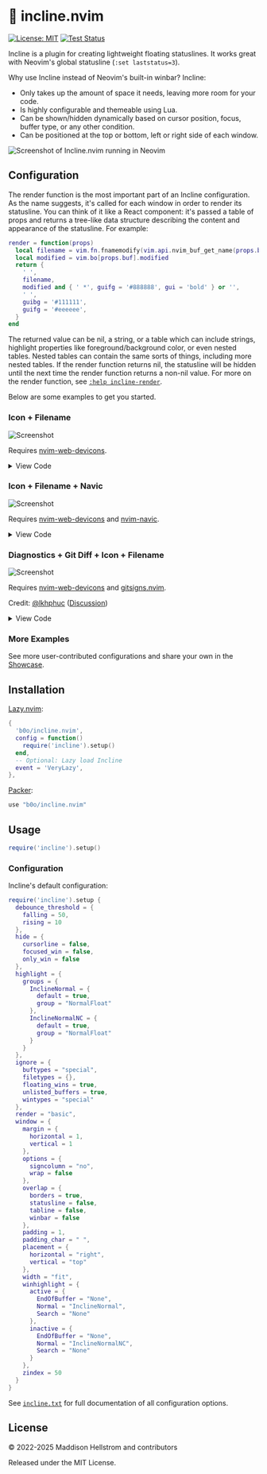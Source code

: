 # 🎈 incline.nvim

[![License: MIT](https://img.shields.io/github/license/b0o/incline.nvim?style=flat&color=green)](https://mit-license.org) [![Test Status](https://img.shields.io/github/actions/workflow/status/b0o/incline.nvim/test.yaml?branch=main&label=tests)](https://github.com/b0o/incline.nvim/actions/workflows/test.yaml)

Incline is a plugin for creating lightweight floating statuslines. It works great with Neovim's global statusline (`:set laststatus=3`).

Why use Incline instead of Neovim's built-in winbar? Incline:

- Only takes up the amount of space it needs, leaving more room for your code.
- Is highly configurable and themeable using Lua.
- Can be shown/hidden dynamically based on cursor position, focus, buffer type, or any other condition.
- Can be positioned at the top or bottom, left or right side of each window.

![Screenshot of Incline.nvim running in Neovim](https://user-images.githubusercontent.com/21299126/167235114-d562ea45-155c-4d82-aaf1-95abb56398b7.png)

## Configuration

The render function is the most important part of an Incline configuration. As the name suggests, it's called for each window in order to render its statusline. You can think of it like a React component: it's passed a table of props and returns a tree-like data structure describing the content and appearance of the statusline. For example:

```lua
render = function(props)
  local filename = vim.fn.fnamemodify(vim.api.nvim_buf_get_name(props.buf), ':t')
  local modified = vim.bo[props.buf].modified
  return {
    ' ',
    filename,
    modified and { ' *', guifg = '#888888', gui = 'bold' } or '',
    ' ',
    guibg = '#111111',
    guifg = '#eeeeee',
  }
end
```

The returned value can be nil, a string, or a table which can include strings, highlight properties like foreground/background color, or even nested tables. Nested tables can contain the same sorts of things, including more nested tables. If the render function returns nil, the statusline will be hidden until the next time the render function returns a non-nil value. For more on the render function, see [`:help incline-render`](https://github.com/b0o/incline.nvim/blob/main/doc/incline.txt#L92).

Below are some examples to get you started.

### Icon + Filename

![Screenshot](https://github.com/b0o/incline.nvim/assets/21299126/f8c2c7d5-e14f-465d-a308-c5128c8ed4eb)

Requires [nvim-web-devicons](https://github.com/nvim-tree/nvim-web-devicons).

<details>
  <summary>View Code</summary>

```lua
local helpers = require 'incline.helpers'
local devicons = require 'nvim-web-devicons'
require('incline').setup {
  window = {
    padding = 0,
    margin = { horizontal = 0 },
  },
  render = function(props)
    local filename = vim.fn.fnamemodify(vim.api.nvim_buf_get_name(props.buf), ':t')
    if filename == '' then
      filename = '[No Name]'
    end
    local ft_icon, ft_color = devicons.get_icon_color(filename)
    local modified = vim.bo[props.buf].modified
    return {
      ft_icon and { ' ', ft_icon, ' ', guibg = ft_color, guifg = helpers.contrast_color(ft_color) } or '',
      ' ',
      { filename, gui = modified and 'bold,italic' or 'bold' },
      ' ',
      guibg = '#44406e',
    }
  end,
}
```
</details>

### Icon + Filename + Navic

![Screenshot](https://github.com/b0o/incline.nvim/assets/21299126/3fc2560a-927e-4bc2-88cc-0fb68561a2ca)

Requires [nvim-web-devicons](https://github.com/nvim-tree/nvim-web-devicons) and [nvim-navic](https://github.com/SmiteshP/nvim-navic).

<details>
  <summary>View Code</summary>

```lua
local helpers = require 'incline.helpers'
local navic = require 'nvim-navic'
local devicons = require 'nvim-web-devicons'
require('incline').setup {
  window = {
    padding = 0,
    margin = { horizontal = 0, vertical = 0 },
  },
  render = function(props)
    local filename = vim.fn.fnamemodify(vim.api.nvim_buf_get_name(props.buf), ':t')
    if filename == '' then
      filename = '[No Name]'
    end
    local ft_icon, ft_color = devicons.get_icon_color(filename)
    local modified = vim.bo[props.buf].modified
    local res = {
      ft_icon and { ' ', ft_icon, ' ', guibg = ft_color, guifg = helpers.contrast_color(ft_color) } or '',
      ' ',
      { filename, gui = modified and 'bold,italic' or 'bold' },
      guibg = '#44406e',
    }
    if props.focused then
      for _, item in ipairs(navic.get_data(props.buf) or {}) do
        table.insert(res, {
          { ' > ', group = 'NavicSeparator' },
          { item.icon, group = 'NavicIcons' .. item.type },
          { item.name, group = 'NavicText' },
        })
      end
    end
    table.insert(res, ' ')
    return res
  end,
}
```
</details>

### Diagnostics + Git Diff + Icon + Filename 

![Screenshot](https://github.com/b0o/incline.nvim/assets/21299126/db581ae7-66b9-468a-9a8c-511539fe1cb0)

Requires [nvim-web-devicons](https://github.com/nvim-tree/nvim-web-devicons) and [gitsigns.nvim](https://github.com/lewis6991/gitsigns.nvim).

Credit: [@lkhphuc](https://github.com/lkhphuc) ([Discussion](https://github.com/b0o/incline.nvim/discussions/32))

<details>
  <summary>View Code</summary>

```lua
local devicons = require 'nvim-web-devicons'
require('incline').setup {
  render = function(props)
    local filename = vim.fn.fnamemodify(vim.api.nvim_buf_get_name(props.buf), ':t')
    if filename == '' then
      filename = '[No Name]'
    end
    local ft_icon, ft_color = devicons.get_icon_color(filename)

    local function get_git_diff()
      local icons = { removed = '', changed = '', added = '' }
      local signs = vim.b[props.buf].gitsigns_status_dict
      local labels = {}
      if signs == nil then
        return labels
      end
      for name, icon in pairs(icons) do
        if tonumber(signs[name]) and signs[name] > 0 then
          table.insert(labels, { icon .. signs[name] .. ' ', group = 'Diff' .. name })
        end
      end
      if #labels > 0 then
        table.insert(labels, { '┊ ' })
      end
      return labels
    end

    local function get_diagnostic_label()
      local icons = { error = '', warn = '', info = '', hint = '' }
      local label = {}

      for severity, icon in pairs(icons) do
        local n = #vim.diagnostic.get(props.buf, { severity = vim.diagnostic.severity[string.upper(severity)] })
        if n > 0 then
          table.insert(label, { icon .. n .. ' ', group = 'DiagnosticSign' .. severity })
        end
      end
      if #label > 0 then
        table.insert(label, { '┊ ' })
      end
      return label
    end

    return {
      { get_diagnostic_label() },
      { get_git_diff() },
      { (ft_icon or '') .. ' ', guifg = ft_color, guibg = 'none' },
      { filename .. ' ', gui = vim.bo[props.buf].modified and 'bold,italic' or 'bold' },
      { '┊  ' .. vim.api.nvim_win_get_number(props.win), group = 'DevIconWindows' },
    }
  end,
}
```
</details>

### More Examples

See more user-contributed configurations and share your own in the [Showcase](https://github.com/b0o/incline.nvim/discussions/categories/showcase).

## Installation

[Lazy.nvim](https://github.com/folke/lazy.nvim):

```lua
{
  'b0o/incline.nvim',
  config = function()
    require('incline').setup()
  end,
  -- Optional: Lazy load Incline
  event = 'VeryLazy',
},
```

[Packer](https://github.com/wbthomason/packer.nvim):

```lua
use "b0o/incline.nvim"
```

## Usage

```lua
require('incline').setup()
```

### Configuration

Incline's default configuration:

<!--DEFAULT_CONFIG-->

```lua
require('incline').setup {
  debounce_threshold = {
    falling = 50,
    rising = 10
  },
  hide = {
    cursorline = false,
    focused_win = false,
    only_win = false
  },
  highlight = {
    groups = {
      InclineNormal = {
        default = true,
        group = "NormalFloat"
      },
      InclineNormalNC = {
        default = true,
        group = "NormalFloat"
      }
    }
  },
  ignore = {
    buftypes = "special",
    filetypes = {},
    floating_wins = true,
    unlisted_buffers = true,
    wintypes = "special"
  },
  render = "basic",
  window = {
    margin = {
      horizontal = 1,
      vertical = 1
    },
    options = {
      signcolumn = "no",
      wrap = false
    },
    overlap = {
      borders = true,
      statusline = false,
      tabline = false,
      winbar = false
    },
    padding = 1,
    padding_char = " ",
    placement = {
      horizontal = "right",
      vertical = "top"
    },
    width = "fit",
    winhighlight = {
      active = {
        EndOfBuffer = "None",
        Normal = "InclineNormal",
        Search = "None"
      },
      inactive = {
        EndOfBuffer = "None",
        Normal = "InclineNormalNC",
        Search = "None"
      }
    },
    zindex = 50
  }
}
```

<!--/DEFAULT_CONFIG-->

See [`incline.txt`](https://github.com/b0o/incline.nvim/blob/main/doc/incline.txt) for full documentation of all configuration options.


## License

&copy; <!--COPYRIGHT-->2022-2025 Maddison Hellstrom and contributors<!--/COPYRIGHT-->

Released under the MIT License.
